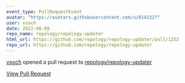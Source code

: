 ```yaml
---
event_type: PullRequestEvent
avatar: "https://avatars.githubusercontent.com/u/814322?"
user: vsoch
date: 2022-06-09
repo_name: repology/repology-updater
html_url: https://github.com/repology/repology-updater/pull/1252
repo_url: https://github.com/repology/repology-updater
---
```


<a href='https://github.com/vsoch' target='_blank'>vsoch</a> opened a pull request to <a href='https://github.com/repology/repology-updater' target='_blank'>repology/repology-updater</a>

<a href='https://github.com/repology/repology-updater/pull/1252' target='_blank'>View Pull Request</a>